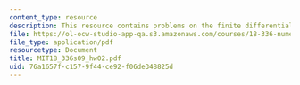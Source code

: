 ```yaml
---
content_type: resource
description: This resource contains problems on the finite differential.
file: https://ol-ocw-studio-app-qa.s3.amazonaws.com/courses/18-336-numerical-methods-for-partial-differential-equations-spring-2009/76a1657fc1579f44ce92f06de348825d_MIT18_336s09_hw02.pdf
file_type: application/pdf
resourcetype: Document
title: MIT18_336s09_hw02.pdf
uid: 76a1657f-c157-9f44-ce92-f06de348825d
---
```

